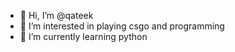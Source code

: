 - 👋 Hi, I’m @qateek
- 👀 I’m interested in playing csgo and programming
- 🌱 I’m currently learning python


<!---
qateek/qateek is a ✨ special ✨ repository because its `README.md` (this file) appears on your GitHub profile.
You can click the Preview link to take a look at your changes.
--->
